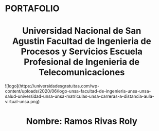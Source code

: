 # PORTAFOLIO 
<center><h1>
Universidad Nacional de San Agustin
Facultad de Ingenieria de Procesos y Servicios
Escuela Profesional de Ingenieria de Telecomunicaciones
</h1></center>
![logo](https://universidadesgratuitas.com/wp-content/uploads/2020/06/logo-unsa-facultad-de-ingenieria-unsa-unsa-salud-universidad-unsa-unsa-matriculas-unsa-carreras-a-distancia-aula-virtual-unsa.png)
<center><h1>
Nombre: Ramos Rivas Roly
</center></h1>
